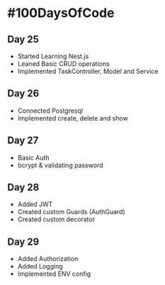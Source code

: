 # #100DaysOfCode
## Day 25
* Started Learning Nest.js
* Leaned Basic CRUD operations
* Implemented TaskController, Model and Service

## Day 26
* Connected Postgresql
* Implemented create, delete and show


## Day 27
* Basic Auth
* bcrypt & validating password

## Day 28
* Added JWT
* Created custom Guards (AuthGuard)
* Created custom decorator

## Day 29
* Added Authorization
* Added Logging
* Implemented ENV config